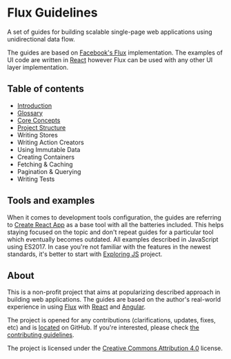 # Flux Guidelines

A set of guides for building scalable single-page web applications using
unidirectional data flow.

The guides are based on [Facebook's Flux][1] implementation. The examples of UI
code are written in [React][2] however Flux can be used with any other UI layer
implementation.

## Table of contents

 * [Introduction](./Introduction.md)
 * [Glossary](./Glossary.md)
 * [Core Concepts](./CoreConcepts.md)
 * [Project Structure](./ProjectStructure.md)
 * Writing Stores
 * Writing Action Creators
 * Using Immutable Data
 * Creating Containers
 * Fetching & Caching
 * Pagination & Querying
 * Writing Tests

## Tools and examples

When it comes to development tools configuration, the guides are referring to
[Create React App][3] as a base tool with all the batteries included. This
helps staying focused on the topic and don't repeat guides for a particular
tool which eventually becomes outdated. All examples described in JavaScript
using ES2017. In case you're not familiar with the features in the newest
standards, it's better to start with [Exploring JS][4] project.

## About

This is a non-profit project that aims at popularizing described approach in
building web applications. The guides are based on the author's real-world
experience in using [Flux][1] with [React][2] and [Angular][5].

The project is opened for any contributions (clarifications, updates, fixes,
etc) and is [located][6] on GitHub. If you're interested, please check
[the contributing guidelines][7].

The project is licensed under the [Creative Commons Attribution 4.0][8] license.

 [1]: http://facebook.github.io/flux
 [2]: http://facebook.github.io/react
 [3]: https://github.com/facebookincubator/create-react-app
 [4]: http://exploringjs.com
 [5]: https://angularjs.org
 [6]: https://github.com/alexeyraspopov/flux-guidelines
 [7]: https://github.com/alexeyraspopov/flux-guidelines/blob/master/CONTRIBUTING.md
 [8]: https://github.com/alexeyraspopov/flux-guidelines/blob/master/LICENSE
